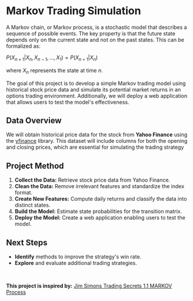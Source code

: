 # Markov Trading Simulation
A Markov chain, or Markov process, is a stochastic model that describes a sequence of possible events.
The key property is that the future state depends only on the current state and not on the past states. This can be formalized as:

$P(X_{n+1}|X_n,X_{n-1},...,X_1) = P(X_{n+1}|X_n)$

where $X_n$ represents the state at time $n$.

The goal of this project is to develop a simple Markov trading model using historical stock price data and simulate its potential market returns in an options trading environment. Additionally, we will deploy a web application that allows users to test the model's effectiveness.

## Data Overview
We will obtain historical price data for the stock from **Yahoo Finance** using the [yfinance](https://pypi.org/project/yfinance/) library. This dataset will include columns for both the opening and closing prices, which are essential for simulating the trading strategy

## Project Method
1. **Collect the Data:** Retrieve stock price data from Yahoo Finance.
2. **Clean the Data:** Remove irrelevant features and standardize the index format.
3. **Create New Features:** Compute daily returns and classify the data into distinct states.
4. **Build the Model:** Estimate state probabilities for the transition matrix.
5. **Deploy the Model:** Create a web application enabling users to test the model.

## Next Steps
* **Identify** methods to improve the strategy's win rate.
* **Explore** and evaluate additional trading strategies.

<br>

**This project is inspired by:** [Jim Simons Trading Secrets 1.1 MARKOV Process](https://youtu.be/gA0egjZcRB0?si=fLeK8eZRyByx-TnU)
